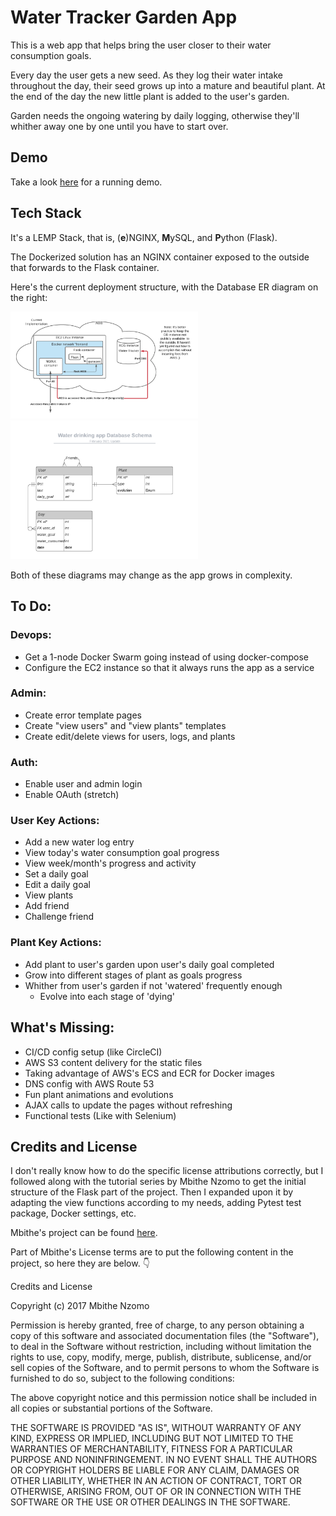#  Water Tracker Garden App

This is a web app that helps bring the user closer to their water consumption goals.

Every day the user gets a new seed. As they log their water intake throughout the day, their seed grows up into a mature and beautiful plant. At the end of the day the new little plant is added to the user's garden.

Garden needs the ongoing watering by daily logging, otherwise they'll whither away one by one until you have to start over.

##  Demo

Take a look [here](http://ec2-3-96-179-242.ca-central-1.compute.amazonaws.com) for a running demo.

##  Tech Stack

It's a LEMP Stack, that is, (**e**)NGINX, **M**ySQL, and **P**ython (Flask).

The Dockerized solution has an NGINX container exposed to the outside that forwards to the Flask container.

Here's the current deployment structure, with the Database ER diagram on the right:

<img src="/docs/AWS-project-structure-diagram.png" width="300"> <img src="/docs/Database-ER-diagram.png" width="300">

Both of these diagrams may change as the app grows in complexity.

## To Do:
### Devops:
  - Get a 1-node Docker Swarm going instead of using docker-compose
  - Configure the EC2 instance so that it always runs the app as a service
  
### Admin:
  - Create error template pages
  - Create "view users" and "view plants" templates
  - Create edit/delete views for users, logs, and plants
  
### Auth:
  - Enable user and admin login
  - Enable OAuth (stretch)

### User Key Actions:
  - Add a new water log entry
  - View today's water consumption goal progress
  - View week/month's progress and activity
  - Set a daily goal
  - Edit a daily goal
  - View plants
  - Add friend
  - Challenge friend
  
### Plant Key Actions:
  - Add plant to user's garden upon user's daily goal completed
  - Grow into different stages of plant as goals progress
  - Whither from user's garden if not 'watered' frequently enough
    - Evolve into each stage of 'dying'

## What's Missing:
  - CI/CD config setup (like CircleCI)
  - AWS S3 content delivery for the static files
  - Taking advantage of AWS's ECS and ECR for Docker images
  - DNS config with AWS Route 53
  - Fun plant animations and evolutions
  - AJAX calls to update the pages without refreshing
  - Functional tests (Like with Selenium)

##  Credits and License
I don't really know how to do the specific license attributions correctly, but I followed along with the tutorial series by Mbithe Nzomo to get the initial structure of the Flask part of the project. Then I expanded upon it by adapting the view functions according to my needs, adding Pytest test package, Docker settings, etc. 

Mbithe's project can be found [here](https://github.com/mbithenzomo/project-dream-team-three).

Part of Mbithe's License terms are to put the following content in the project, so here they are below. :point_down: 

Credits and License

Copyright (c) 2017 Mbithe Nzomo

Permission is hereby granted, free of charge, to any person obtaining a copy of this software and associated documentation files (the "Software"), to deal in the Software without restriction, including without limitation the rights to use, copy, modify, merge, publish, distribute, sublicense, and/or sell copies of the Software, and to permit persons to whom the Software is furnished to do so, subject to the following conditions:

The above copyright notice and this permission notice shall be included in all copies or substantial portions of the Software.

THE SOFTWARE IS PROVIDED "AS IS", WITHOUT WARRANTY OF ANY KIND, EXPRESS OR IMPLIED, INCLUDING BUT NOT LIMITED TO THE WARRANTIES OF MERCHANTABILITY, FITNESS FOR A PARTICULAR PURPOSE AND NONINFRINGEMENT. IN NO EVENT SHALL THE AUTHORS OR COPYRIGHT HOLDERS BE LIABLE FOR ANY CLAIM, DAMAGES OR OTHER LIABILITY, WHETHER IN AN ACTION OF CONTRACT, TORT OR OTHERWISE, ARISING FROM, OUT OF OR IN CONNECTION WITH THE SOFTWARE OR THE USE OR OTHER DEALINGS IN THE SOFTWARE.
